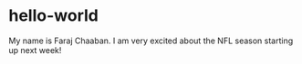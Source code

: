 # hello-world

My name is Faraj Chaaban.
I am very excited about the NFL season starting up next week!

